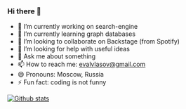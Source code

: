### Hi there 👋

- 🔭 I’m currently working on search-engine
- 🌱 I’m currently learning graph databases
- 👯 I’m looking to collaborate on Backstage (from Spotify)
- 🤔 I’m looking for help with useful ideas
- 💬 Ask me about something
- 📫 How to reach me: evalvlasov@gmail.com
- 😄 Pronouns: Moscow, Russia
- ⚡ Fun fact: coding is not funny

[![Github stats](https://github-readme-stats.vercel.app/api?username=xesjkeee&show_icons=true&theme=material-palenight)](https://github.com/anuraghazra/github-readme-stats)
